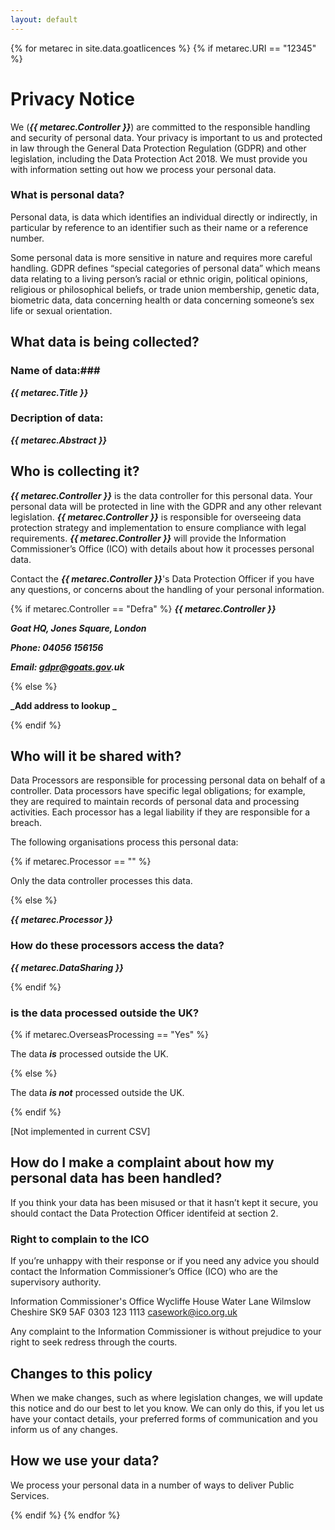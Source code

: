 ```yaml
---
layout: default
---
```


{% for metarec in site.data.goatlicences %}
{% if metarec.URI == "12345" %}

# Privacy Notice

We (**_{{ metarec.Controller }}_**) are committed to the responsible handling and security of personal data.  Your privacy is important to us and protected in law through the General Data Protection Regulation (GDPR) and other legislation, including the Data Protection Act 2018.  We must provide you with information setting out how we process your personal data.

### What is personal data?
Personal data, is data which identifies an individual directly or indirectly, in particular by reference to an identifier such as their name or a reference number.

Some personal data is more sensitive in nature and requires more careful handling.  GDPR defines “special categories of personal data” which means data relating to a living person’s racial or ethnic origin, political opinions, religious or philosophical beliefs, or trade union membership, genetic data, biometric data, data concerning health or data concerning someone’s sex life or sexual orientation.

## What data is being collected?

### Name of data:###

**_{{ metarec.Title }}_**

### Decription of data:

**_{{ metarec.Abstract }}_**

## Who is collecting it?

**_{{ metarec.Controller }}_** is the data controller for this personal data. Your personal data will be protected in line with the GDPR and any other relevant legislation.  **_{{ metarec.Controller }}_** is responsible for overseeing data protection strategy and implementation to ensure compliance with legal requirements.  **_{{ metarec.Controller }}_** will provide the Information Commissioner’s Office (ICO) with details about how it processes personal data.

Contact the **_{{ metarec.Controller }}_**'s Data Protection Officer if you have any questions, or concerns about the handling of your personal information.


{% if metarec.Controller == "Defra" %}
   **_{{ metarec.Controller }}_**
   
   **_Goat HQ, Jones Square, London_**
   
   **_Phone: 04056 156156_**
   
   **_Email: gdpr@goats.gov.uk_**
    
{% else %}

   **_Add address to lookup _**

{% endif %}

## Who will it be shared with?

Data Processors are responsible for processing personal data on behalf of a controller. Data processors have specific legal obligations; for example, they are required to maintain records of personal data and processing activities. Each processor has a legal liability if they are responsible for a breach.

The following organisations process this personal data:

{% if metarec.Processor == "" %}

Only the data controller processes this data.

{% else %}

**_{{ metarec.Processor }}_**

### How do these processors access the data?

**_{{ metarec.DataSharing }}_**

{% endif %}

### is the data processed outside the UK?

{% if metarec.OverseasProcessing == "Yes" %}

The data **_is_** processed outside the UK.   
    
{% else %}

The data **_is not_** processed outside the UK.   

{% endif %}



[Not implemented in current CSV]




<!--

How is it collected?
Why is it being collected?
How will it be used?
What will be the effect of this on the individuals concerned?
Is the intended use likely to cause individuals to object or complain?
And as per the GDPR it must include the following points for clarification:
Purposes and legal basis of processing
Recipients of data
Retention period or criteria (summarise and put in the link to the processes – Stephen)
Right to request rectification
The data subject shall have the right to obtain from the controller without undue delay the rectification of inaccurate personal data concerning him or her. Taking into account the purposes of the processing, the data subject shall have the right to have incomplete
personal data completed, including by means of providing a supplementary statement
Right to request we no longer process your personal data
Source of Data (Supply from a third party)

Consequences of failure to supply data

-->

## How do I make a complaint about how my personal data has been handled?
If you think your data has been misused or that it hasn’t kept it secure, you should contact the Data Protection Officer identifeid at section 2.

### Right to complain to the ICO

If you’re unhappy with their response or if you need any advice you should contact the Information Commissioner’s Office (ICO) who are the supervisory authority.

Information Commissioner's Office
Wycliffe House
Water Lane
Wilmslow
Cheshire
SK9 5AF
0303 123 1113
casework@ico.org.uk

Any complaint to the Information Commissioner is without prejudice to your right to seek redress through the courts. 

## Changes to this policy

When we make changes, such as where legislation changes, we will update this notice and do our best to let you know.  We can only do this, if you let us have your contact details, your preferred forms of communication and you inform us of any changes.


## How we use your data?
We process your personal data in a number of ways to deliver Public Services.

{% endif %}
{% endfor %}
